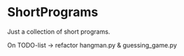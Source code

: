 # ShortPrograms
Just a collection of short programs.

On TODO-list -> refactor hangman.py & guessing_game.py

